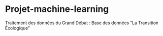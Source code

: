 # Projet-machine-learning
Traitement des données du Grand Débat : Base des données "La Transition Écologique"
